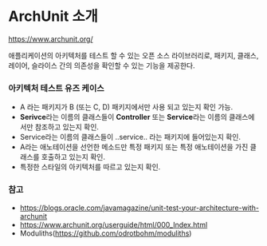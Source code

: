 # ArchUnit 소개

https://www.archunit.org/

애플리케이션의 아키텍처를 테스트 할 수 있는 오픈 소스 라이브러리로, 패키지, 클래스, 레이어, 슬라이스 간의 의존성을 확인할 수 있는 기능을 제공한다.

### 아키텍처 테스트 유즈 케이스
+ A 라는 패키지가 B (또는 C, D) 패키지에서만 사용 되고 있는지 확인 가능.
+ **Serivce**라는 이름의 클래스들이 **Controller** 또는 **Service**라는 이름의 클래스에서만 참조하고 있는지 확인.
+ Service라는 이름의 클래스들이 ..service.. 라는 패키지에 들어있는지 확인.
+ A라는 애노테이션을 선언한 메소드만 특정 패키지 또는 특정 애노테이션을 가진 클래스를 호출하고 있는지 확인.
+ 특정한 스타일의 아키텍처를 따르고 있는지 확인.

### 참고
+ https://blogs.oracle.com/javamagazine/unit-test-your-architecture-with-archunit
+ https://www.archunit.org/userguide/html/000_Index.html
+ Moduliths(https://github.com/odrotbohm/moduliths)
